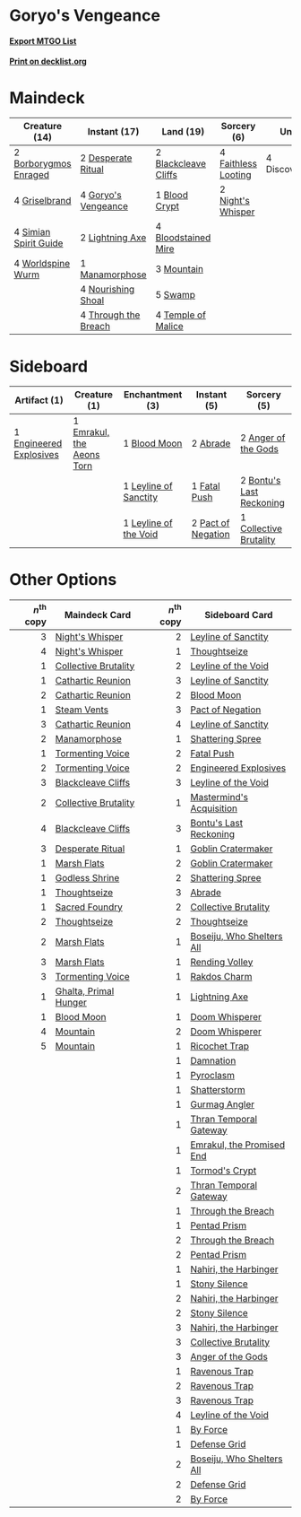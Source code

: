 # Goryo's Vengeance

#### [Export MTGO List](../collection/Goryo's%20Vengeance/Goryo's%20Vengeance.txt)
#### [Print on decklist.org](http://decklist.org/?deckmain=2%09Blackcleave%20Cliffs%0A1%09Blood%20Crypt%0A4%09Bloodstained%20Mire%0A2%09Borborygmos%20Enraged%0A2%09Desperate%20Ritual%0A4%09Discovery/Dispersal%0A4%09Faithless%20Looting%0A4%09Goryo's%20Vengeance%0A4%09Griselbrand%0A2%09Lightning%20Axe%0A1%09Manamorphose%0A3%09Mountain%0A2%09Night's%20Whisper%0A4%09Nourishing%20Shoal%0A4%09Simian%20Spirit%20Guide%0A5%09Swamp%0A4%09Temple%20of%20Malice%0A4%09Through%20the%20Breach%0A4%09Worldspine%20Wurm&deckside=2%09Abrade%0A2%09Anger%20of%20the%20Gods%0A1%09Blood%20Moon%0A2%09Bontu's%20Last%20Reckoning%0A1%09Collective%20Brutality%0A1%09Emrakul,%20the%20Aeons%20Torn%0A1%09Engineered%20Explosives%0A1%09Fatal%20Push%0A1%09Leyline%20of%20Sanctity%0A1%09Leyline%20of%20the%20Void%0A2%09Pact%20of%20Negation)
# Maindeck

|                                         Creature (14)                                          |                                         Instant (17)                                         |                                           Land (19)                                           |                                         Sorcery (6)                                          |     Unknown (4)     |
|------------------------------------------------------------------------------------------------|----------------------------------------------------------------------------------------------|-----------------------------------------------------------------------------------------------|----------------------------------------------------------------------------------------------|---------------------|
|2 [Borborygmos Enraged](http://gatherer.wizards.com/Pages/Card/Details.aspx?multiverseid=366283)|2 [Desperate Ritual](http://gatherer.wizards.com/Pages/Card/Details.aspx?multiverseid=80275)  |2 [Blackcleave Cliffs](http://gatherer.wizards.com/Pages/Card/Details.aspx?multiverseid=209401)|4 [Faithless Looting](http://gatherer.wizards.com/Pages/Card/Details.aspx?multiverseid=389512)|4 Discovery/Dispersal|
|4 [Griselbrand](http://gatherer.wizards.com/Pages/Card/Details.aspx?multiverseid=239995)        |4 [Goryo's Vengeance](http://gatherer.wizards.com/Pages/Card/Details.aspx?multiverseid=74475) |1 [Blood Crypt](http://gatherer.wizards.com/Pages/Card/Details.aspx?multiverseid=97102)        |2 [Night's Whisper](http://gatherer.wizards.com/Pages/Card/Details.aspx?multiverseid=51178)   |                     |
|4 [Simian Spirit Guide](http://gatherer.wizards.com/Pages/Card/Details.aspx?multiverseid=442137)|2 [Lightning Axe](http://gatherer.wizards.com/Pages/Card/Details.aspx?multiverseid=409925)    |4 [Bloodstained Mire](http://gatherer.wizards.com/Pages/Card/Details.aspx?multiverseid=405094) |                                                                                              |                     |
|4 [Worldspine Wurm](http://gatherer.wizards.com/Pages/Card/Details.aspx?multiverseid=253575)    |1 [Manamorphose](http://gatherer.wizards.com/Pages/Card/Details.aspx?multiverseid=370568)     |3 [Mountain](http://gatherer.wizards.com/Pages/Card/Details.aspx?multiverseid=129649)          |                                                                                              |                     |
|                                                                                                |4 [Nourishing Shoal](http://gatherer.wizards.com/Pages/Card/Details.aspx?multiverseid=74100)  |5 [Swamp](http://gatherer.wizards.com/Pages/Card/Details.aspx?multiverseid=129754)             |                                                                                              |                     |
|                                                                                                |4 [Through the Breach](http://gatherer.wizards.com/Pages/Card/Details.aspx?multiverseid=80250)|4 [Temple of Malice](http://gatherer.wizards.com/Pages/Card/Details.aspx?multiverseid=378536)  |                                                                                              |                     |


# Sideboard

|                                          Artifact (1)                                           |                                            Creature (1)                                            |                                        Enchantment (3)                                         |                                         Instant (5)                                         |                                            Sorcery (5)                                            |
|-------------------------------------------------------------------------------------------------|----------------------------------------------------------------------------------------------------|------------------------------------------------------------------------------------------------|---------------------------------------------------------------------------------------------|---------------------------------------------------------------------------------------------------|
|1 [Engineered Explosives](http://gatherer.wizards.com/Pages/Card/Details.aspx?multiverseid=50139)|1 [Emrakul, the Aeons Torn](http://gatherer.wizards.com/Pages/Card/Details.aspx?multiverseid=397905)|1 [Blood Moon](http://gatherer.wizards.com/Pages/Card/Details.aspx?multiverseid=45386)          |2 [Abrade](http://gatherer.wizards.com/Pages/Card/Details.aspx?multiverseid=430772)          |2 [Anger of the Gods](http://gatherer.wizards.com/Pages/Card/Details.aspx?multiverseid=438682)     |
|                                                                                                 |                                                                                                    |1 [Leyline of Sanctity](http://gatherer.wizards.com/Pages/Card/Details.aspx?multiverseid=204993)|1 [Fatal Push](http://gatherer.wizards.com/Pages/Card/Details.aspx?multiverseid=423724)      |2 [Bontu's Last Reckoning](http://gatherer.wizards.com/Pages/Card/Details.aspx?multiverseid=430749)|
|                                                                                                 |                                                                                                    |1 [Leyline of the Void](http://gatherer.wizards.com/Pages/Card/Details.aspx?multiverseid=107682)|2 [Pact of Negation](http://gatherer.wizards.com/Pages/Card/Details.aspx?multiverseid=442057)|1 [Collective Brutality](http://gatherer.wizards.com/Pages/Card/Details.aspx?multiverseid=414380)  |


# Other Options

|*n*<sup>th</sup> copy|                                         Maindeck Card                                          |*n*<sup>th</sup> copy|                                           Sideboard Card                                           |
|--------------------:|------------------------------------------------------------------------------------------------|--------------------:|----------------------------------------------------------------------------------------------------|
|                    3|[Night's Whisper](http://gatherer.wizards.com/Pages/Card/Details.aspx?multiverseid=51178)       |                    2|[Leyline of Sanctity](http://gatherer.wizards.com/Pages/Card/Details.aspx?multiverseid=204993)      |
|                    4|[Night's Whisper](http://gatherer.wizards.com/Pages/Card/Details.aspx?multiverseid=51178)       |                    1|[Thoughtseize](http://gatherer.wizards.com/Pages/Card/Details.aspx?multiverseid=438676)             |
|                    1|[Collective Brutality](http://gatherer.wizards.com/Pages/Card/Details.aspx?multiverseid=414380) |                    2|[Leyline of the Void](http://gatherer.wizards.com/Pages/Card/Details.aspx?multiverseid=107682)      |
|                    1|[Cathartic Reunion](http://gatherer.wizards.com/Pages/Card/Details.aspx?multiverseid=417682)    |                    3|[Leyline of Sanctity](http://gatherer.wizards.com/Pages/Card/Details.aspx?multiverseid=204993)      |
|                    2|[Cathartic Reunion](http://gatherer.wizards.com/Pages/Card/Details.aspx?multiverseid=417682)    |                    2|[Blood Moon](http://gatherer.wizards.com/Pages/Card/Details.aspx?multiverseid=45386)                |
|                    1|[Steam Vents](http://gatherer.wizards.com/Pages/Card/Details.aspx?multiverseid=405109)          |                    3|[Pact of Negation](http://gatherer.wizards.com/Pages/Card/Details.aspx?multiverseid=442057)         |
|                    3|[Cathartic Reunion](http://gatherer.wizards.com/Pages/Card/Details.aspx?multiverseid=417682)    |                    4|[Leyline of Sanctity](http://gatherer.wizards.com/Pages/Card/Details.aspx?multiverseid=204993)      |
|                    2|[Manamorphose](http://gatherer.wizards.com/Pages/Card/Details.aspx?multiverseid=370568)         |                    1|[Shattering Spree](http://gatherer.wizards.com/Pages/Card/Details.aspx?multiverseid=456224)         |
|                    1|[Tormenting Voice](http://gatherer.wizards.com/Pages/Card/Details.aspx?multiverseid=426853)     |                    2|[Fatal Push](http://gatherer.wizards.com/Pages/Card/Details.aspx?multiverseid=423724)               |
|                    2|[Tormenting Voice](http://gatherer.wizards.com/Pages/Card/Details.aspx?multiverseid=426853)     |                    2|[Engineered Explosives](http://gatherer.wizards.com/Pages/Card/Details.aspx?multiverseid=50139)     |
|                    3|[Blackcleave Cliffs](http://gatherer.wizards.com/Pages/Card/Details.aspx?multiverseid=209401)   |                    3|[Leyline of the Void](http://gatherer.wizards.com/Pages/Card/Details.aspx?multiverseid=107682)      |
|                    2|[Collective Brutality](http://gatherer.wizards.com/Pages/Card/Details.aspx?multiverseid=414380) |                    1|[Mastermind's Acquisition](http://gatherer.wizards.com/Pages/Card/Details.aspx?multiverseid=439734) |
|                    4|[Blackcleave Cliffs](http://gatherer.wizards.com/Pages/Card/Details.aspx?multiverseid=209401)   |                    3|[Bontu's Last Reckoning](http://gatherer.wizards.com/Pages/Card/Details.aspx?multiverseid=430749)   |
|                    3|[Desperate Ritual](http://gatherer.wizards.com/Pages/Card/Details.aspx?multiverseid=80275)      |                    1|[Goblin Cratermaker](http://gatherer.wizards.com/Pages/Card/Details.aspx?multiverseid=452853)       |
|                    1|[Marsh Flats](http://gatherer.wizards.com/Pages/Card/Details.aspx?multiverseid=405101)          |                    2|[Goblin Cratermaker](http://gatherer.wizards.com/Pages/Card/Details.aspx?multiverseid=452853)       |
|                    1|[Godless Shrine](http://gatherer.wizards.com/Pages/Card/Details.aspx?multiverseid=405099)       |                    2|[Shattering Spree](http://gatherer.wizards.com/Pages/Card/Details.aspx?multiverseid=456224)         |
|                    1|[Thoughtseize](http://gatherer.wizards.com/Pages/Card/Details.aspx?multiverseid=438676)         |                    3|[Abrade](http://gatherer.wizards.com/Pages/Card/Details.aspx?multiverseid=430772)                   |
|                    1|[Sacred Foundry](http://gatherer.wizards.com/Pages/Card/Details.aspx?multiverseid=405106)       |                    2|[Collective Brutality](http://gatherer.wizards.com/Pages/Card/Details.aspx?multiverseid=414380)     |
|                    2|[Thoughtseize](http://gatherer.wizards.com/Pages/Card/Details.aspx?multiverseid=438676)         |                    2|[Thoughtseize](http://gatherer.wizards.com/Pages/Card/Details.aspx?multiverseid=438676)             |
|                    2|[Marsh Flats](http://gatherer.wizards.com/Pages/Card/Details.aspx?multiverseid=405101)          |                    1|[Boseiju, Who Shelters All](http://gatherer.wizards.com/Pages/Card/Details.aspx?multiverseid=75305) |
|                    3|[Marsh Flats](http://gatherer.wizards.com/Pages/Card/Details.aspx?multiverseid=405101)          |                    1|[Rending Volley](http://gatherer.wizards.com/Pages/Card/Details.aspx?multiverseid=394663)           |
|                    3|[Tormenting Voice](http://gatherer.wizards.com/Pages/Card/Details.aspx?multiverseid=426853)     |                    1|[Rakdos Charm](http://gatherer.wizards.com/Pages/Card/Details.aspx?multiverseid=420835)             |
|                    1|[Ghalta, Primal Hunger](http://gatherer.wizards.com/Pages/Card/Details.aspx?multiverseid=456564)|                    1|[Lightning Axe](http://gatherer.wizards.com/Pages/Card/Details.aspx?multiverseid=409925)            |
|                    1|[Blood Moon](http://gatherer.wizards.com/Pages/Card/Details.aspx?multiverseid=45386)            |                    1|[Doom Whisperer](http://gatherer.wizards.com/Pages/Card/Details.aspx?multiverseid=452819)           |
|                    4|[Mountain](http://gatherer.wizards.com/Pages/Card/Details.aspx?multiverseid=129649)             |                    2|[Doom Whisperer](http://gatherer.wizards.com/Pages/Card/Details.aspx?multiverseid=452819)           |
|                    5|[Mountain](http://gatherer.wizards.com/Pages/Card/Details.aspx?multiverseid=129649)             |                    1|[Ricochet Trap](http://gatherer.wizards.com/Pages/Card/Details.aspx?multiverseid=191549)            |
|                     |                                                                                                |                    1|[Damnation](http://gatherer.wizards.com/Pages/Card/Details.aspx?multiverseid=425888)                |
|                     |                                                                                                |                    1|[Pyroclasm](http://gatherer.wizards.com/Pages/Card/Details.aspx?multiverseid=129801)                |
|                     |                                                                                                |                    1|[Shatterstorm](http://gatherer.wizards.com/Pages/Card/Details.aspx?multiverseid=130370)             |
|                     |                                                                                                |                    1|[Gurmag Angler](http://gatherer.wizards.com/Pages/Card/Details.aspx?multiverseid=391850)            |
|                     |                                                                                                |                    1|[Thran Temporal Gateway](http://gatherer.wizards.com/Pages/Card/Details.aspx?multiverseid=443121)   |
|                     |                                                                                                |                    1|[Emrakul, the Promised End](http://gatherer.wizards.com/Pages/Card/Details.aspx?multiverseid=414295)|
|                     |                                                                                                |                    1|[Tormod's Crypt](http://gatherer.wizards.com/Pages/Card/Details.aspx?multiverseid=389723)           |
|                     |                                                                                                |                    2|[Thran Temporal Gateway](http://gatherer.wizards.com/Pages/Card/Details.aspx?multiverseid=443121)   |
|                     |                                                                                                |                    1|[Through the Breach](http://gatherer.wizards.com/Pages/Card/Details.aspx?multiverseid=80250)        |
|                     |                                                                                                |                    1|[Pentad Prism](http://gatherer.wizards.com/Pages/Card/Details.aspx?multiverseid=72860)              |
|                     |                                                                                                |                    2|[Through the Breach](http://gatherer.wizards.com/Pages/Card/Details.aspx?multiverseid=80250)        |
|                     |                                                                                                |                    2|[Pentad Prism](http://gatherer.wizards.com/Pages/Card/Details.aspx?multiverseid=72860)              |
|                     |                                                                                                |                    1|[Nahiri, the Harbinger](http://gatherer.wizards.com/Pages/Card/Details.aspx?multiverseid=410012)    |
|                     |                                                                                                |                    1|[Stony Silence](http://gatherer.wizards.com/Pages/Card/Details.aspx?multiverseid=247425)            |
|                     |                                                                                                |                    2|[Nahiri, the Harbinger](http://gatherer.wizards.com/Pages/Card/Details.aspx?multiverseid=410012)    |
|                     |                                                                                                |                    2|[Stony Silence](http://gatherer.wizards.com/Pages/Card/Details.aspx?multiverseid=247425)            |
|                     |                                                                                                |                    3|[Nahiri, the Harbinger](http://gatherer.wizards.com/Pages/Card/Details.aspx?multiverseid=410012)    |
|                     |                                                                                                |                    3|[Collective Brutality](http://gatherer.wizards.com/Pages/Card/Details.aspx?multiverseid=414380)     |
|                     |                                                                                                |                    3|[Anger of the Gods](http://gatherer.wizards.com/Pages/Card/Details.aspx?multiverseid=438682)        |
|                     |                                                                                                |                    1|[Ravenous Trap](http://gatherer.wizards.com/Pages/Card/Details.aspx?multiverseid=197537)            |
|                     |                                                                                                |                    2|[Ravenous Trap](http://gatherer.wizards.com/Pages/Card/Details.aspx?multiverseid=197537)            |
|                     |                                                                                                |                    3|[Ravenous Trap](http://gatherer.wizards.com/Pages/Card/Details.aspx?multiverseid=197537)            |
|                     |                                                                                                |                    4|[Leyline of the Void](http://gatherer.wizards.com/Pages/Card/Details.aspx?multiverseid=107682)      |
|                     |                                                                                                |                    1|[By Force](http://gatherer.wizards.com/Pages/Card/Details.aspx?multiverseid=426825)                 |
|                     |                                                                                                |                    1|[Defense Grid](http://gatherer.wizards.com/Pages/Card/Details.aspx?multiverseid=45481)              |
|                     |                                                                                                |                    2|[Boseiju, Who Shelters All](http://gatherer.wizards.com/Pages/Card/Details.aspx?multiverseid=75305) |
|                     |                                                                                                |                    2|[Defense Grid](http://gatherer.wizards.com/Pages/Card/Details.aspx?multiverseid=45481)              |
|                     |                                                                                                |                    2|[By Force](http://gatherer.wizards.com/Pages/Card/Details.aspx?multiverseid=426825)                 |

